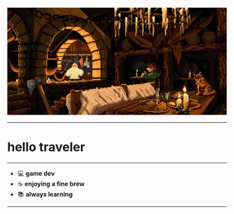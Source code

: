 ![Github Banner](tavern.gif)

<hr>

<h1 align="left">hello traveler</h1>

---

- 💻 **game dev**
- ☕️ **enjoying a fine brew**
- 📚 **always learning**

---
